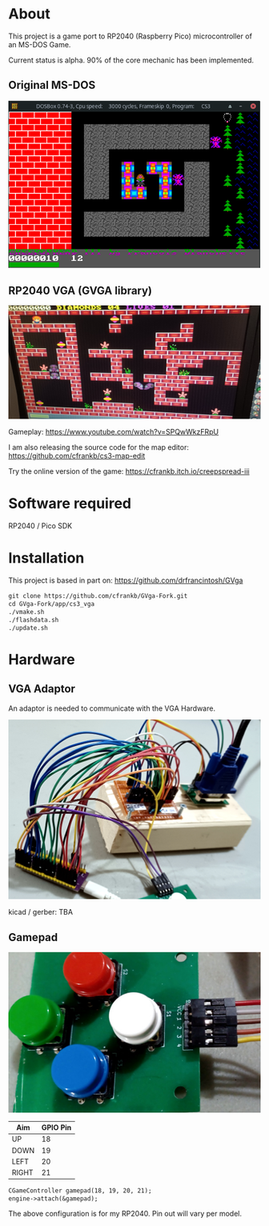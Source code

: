 # About

This project is a game port to RP2040 (Raspberry Pico) microcontroller of an MS-DOS Game.

Current status is alpha. 90% of the core mechanic has been implemented.

## Original MS-DOS

![Image](techdocs/images/Screenshot_2022-10-19_21-01-20.png "icon")

## RP2040 VGA (GVGA library)

![Image](techdocs/images/20250208_135759-crop.jpg "icon")

Gameplay: https://www.youtube.com/watch?v=SPQwWkzFRpU

I am also releasing the source code for the map editor:
https://github.com/cfrankb/cs3-map-edit

Try the online version of the game:
https://cfrankb.itch.io/creepspread-iii

# Software required

RP2040 / Pico SDK

# Installation

This project is based in part on: https://github.com/drfrancintosh/GVga

```Shell
git clone https://github.com/cfrankb/GVga-Fork.git
cd GVga-Fork/app/cs3_vga
./vmake.sh
./flashdata.sh
./update.sh
```

# Hardware

## VGA Adaptor

An adaptor is needed to communicate with the VGA Hardware.


![Image](techdocs/images/20250209_015201-crop.jpg "icon")


kicad / gerber: TBA

## Gamepad

![Image](techdocs/images/20241222_072413-crop.jpg "icon")



| Aim   | GPIO Pin |
| ----- | -------- |
| UP    | 18       |
| DOWN  | 19       |
| LEFT  | 20       |
| RIGHT | 21       |

```
CGameController gamepad(18, 19, 20, 21);
engine->attach(&gamepad);
```

The above configuration is for my RP2040. Pin out will vary per model.

